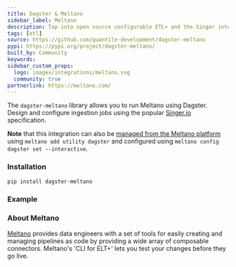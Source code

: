 ```yaml
---
title: Dagster & Meltano
sidebar_label: Meltano
description: Tap into open source configurable ETL+ and the Singer integration library.
tags: [etl]
source: https://github.com/quantile-development/dagster-meltano
pypi: https://pypi.org/project/dagster-meltano/
built_by: Community
keywords:
sidebar_custom_props:
  logo: images/integrations/meltano.svg
  community: true
partnerlink: https://meltano.com/
---
```


The `dagster-meltano` library allows you to run Meltano using Dagster. Design and configure ingestion jobs using the popular [Singer.io](https://singer.io) specification.

**Note** that this integration can also be [managed from the Meltano platform](https://hub.meltano.com/utilities/dagster/) using `meltano add utility dagster` and configured using `meltano config dagster set --interactive`.

### Installation

```bash
pip install dagster-meltano
```

### Example

<CodeExample path="docs_snippets/docs_snippets/integrations/meltano.py" language="python" />

### About Meltano

[Meltano](https://meltano.com/) provides data engineers with a set of tools for easily creating and managing pipelines as code by providing a wide array of composable connectors. Meltano's 'CLI for ELT+' lets you test your changes before they go live.

